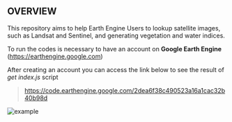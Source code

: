 ## OVERVIEW

This repository aims to help Earth Engine Users to lookup satellite images, such as Landsat and Sentinel, and generating vegetation and water indices.

To run the codes is necessary to have an account on **Google Earth Engine** (https://earthengine.google.com)

After creating an account you can access the link below to see the result of *get index.js* script

>https://code.earthengine.google.com/2dea6f38c490523a16a1cac32b40b98d

![example](https://user-images.githubusercontent.com/26066407/84596513-9b953200-ae34-11ea-8570-e74b7eed2e7d.PNG)
